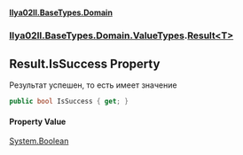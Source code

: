 #### [Ilya02Il.BaseTypes.Domain](index.md 'index')
### [Ilya02Il.BaseTypes.Domain.ValueTypes](Ilya02Il.BaseTypes.Domain.ValueTypes.md 'Ilya02Il.BaseTypes.Domain.ValueTypes').[Result&lt;T&gt;](Ilya02Il.BaseTypes.Domain.ValueTypes.Result_T_.md 'Ilya02Il.BaseTypes.Domain.ValueTypes.Result<T>')

## Result<T>.IsSuccess Property

Результат успешен, то есть имеет значение

```csharp
public bool IsSuccess { get; }
```

#### Property Value
[System.Boolean](https://docs.microsoft.com/en-us/dotnet/api/System.Boolean 'System.Boolean')
